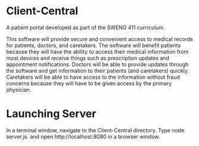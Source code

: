 # Client-Central
A patient portal developed as part of the SWENG 411 curriculum.

This software will provide secure and convenient access to medical
records for patients, doctors, and caretakers. The software will
benefit patients because they will have the ability to access
their medical information from most devices and receive things
such as prescription updates and appointment notifications.
Doctors will be able to provide updates through the software and
get information to their patients (and caretakers) quickly.
Caretakers will be able to have access to the information without
fraud concerns because they will have to be given access by the
primary physician.

# Launching Server
In a terminal window, navigate to the Client-Central directory.
Type node server.js. and open http://localhost:8080 in a browser window.
